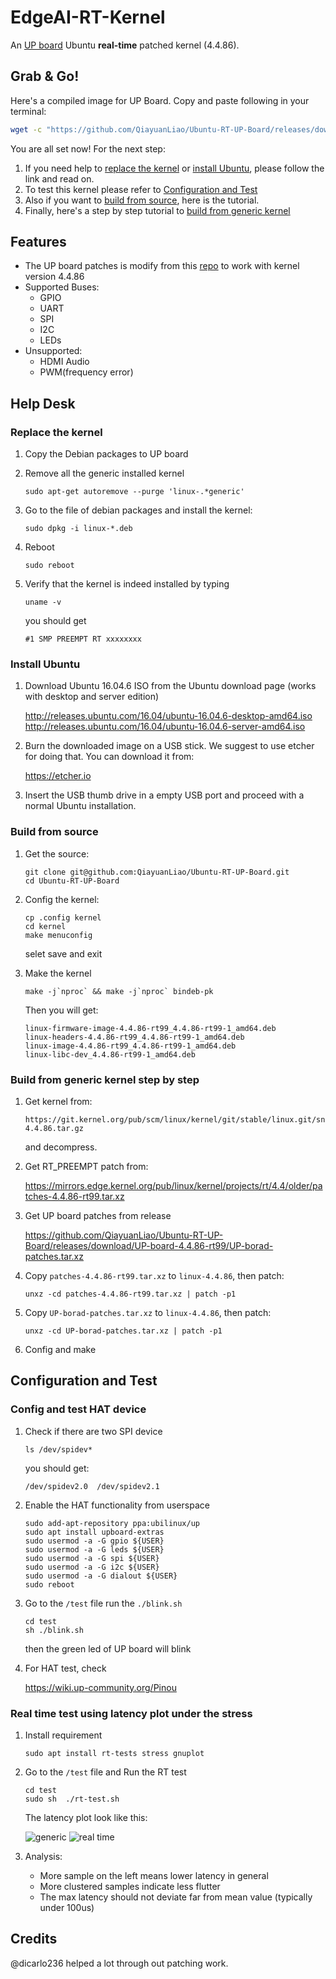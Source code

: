 # EdgeAI-RT-Kernel

An [UP board](https://up-board.org/) Ubuntu **real-time** patched kernel (4.4.86).

## Grab & Go!
Here's a compiled image for UP Board. Copy and paste following in your terminal:

```bash
wget -c "https://github.com/QiayuanLiao/Ubuntu-RT-UP-Board/releases/download/UP-board-4.4.86-rt99/UP-board-4.4.86-rt99.tar.xz" && tar -xvzf UP-board-4.4.86-rt99.tar.xz
```

You are all set now! For the next step:

1. If you need help to [replace the kernel](#Replace-the-kernel) or [install Ubuntu](#Install-Ubuntu), please follow the link and read on.
2. To test this kernel please refer to [Configuration and Test](#Configuration-and-Test)
3. Also if you want to [build from source](#Build-from-source), here is the tutorial.
4. Finally, here's a step by step tutorial to [build from generic kernel](#Build-from-generic-kernel-step-by-step)

## Features

- The UP board patches is modify from this [repo](https://github.com/emutex/meta-up-board/tree/krogoth) to work with kernel version 4.4.86
- Supported Buses:
  - GPIO
  - UART
  - SPI
  - I2C
  - LEDs
- Unsupported:
  - HDMI Audio
  - PWM(frequency error)
## Help Desk

### Replace the kernel

1. Copy the Debian packages to UP board

2. Remove all the generic installed kernel

   ```
   sudo apt-get autoremove --purge 'linux-.*generic'
   ```

3. Go to the file of debian packages and install the kernel:

   ```
   sudo dpkg -i linux-*.deb
   ```

4. Reboot

   ```
   sudo reboot
   ```

5. Verify that the kernel is indeed installed by typing

   ```
   uname -v
   ```

   you should get

   ```
   #1 SMP PREEMPT RT xxxxxxxx
   ```

### Install Ubuntu

1. Download Ubuntu 16.04.6 ISO from the Ubuntu download page (works with desktop and server edition)

   http://releases.ubuntu.com/16.04/ubuntu-16.04.6-desktop-amd64.iso
   http://releases.ubuntu.com/16.04/ubuntu-16.04.6-server-amd64.iso

2. Burn the downloaded image on a USB stick. We suggest to use etcher for doing that. You can download it from:

   https://etcher.io

3. Insert the USB thumb drive in a empty USB port and proceed with a normal Ubuntu installation.

### Build from source

1. Get the source:

   ```
   git clone git@github.com:QiayuanLiao/Ubuntu-RT-UP-Board.git
   cd Ubuntu-RT-UP-Board
   ```

2. Config the kernel:

   ```
   cp .config kernel
   cd kernel
   make menuconfig
   ```

   selet save and exit

3. Make the kernel

   ```
   make -j`nproc` && make -j`nproc` bindeb-pk
   ```

   Then you will get:

   ```
   linux-firmware-image-4.4.86-rt99_4.4.86-rt99-1_amd64.deb
   linux-headers-4.4.86-rt99_4.4.86-rt99-1_amd64.deb
   linux-image-4.4.86-rt99_4.4.86-rt99-1_amd64.deb
   linux-libc-dev_4.4.86-rt99-1_amd64.deb
   ```

### Build from generic kernel step by step

1. Get kernel from:

   ```
   https://git.kernel.org/pub/scm/linux/kernel/git/stable/linux.git/snapshot/linux-4.4.86.tar.gz
   ```

   and decompress.

2. Get RT_PREEMPT patch from:

   https://mirrors.edge.kernel.org/pub/linux/kernel/projects/rt/4.4/older/patches-4.4.86-rt99.tar.xz

3. Get UP board patches from release

   https://github.com/QiayuanLiao/Ubuntu-RT-UP-Board/releases/download/UP-board-4.4.86-rt99/UP-borad-patches.tar.xz

4. Copy `patches-4.4.86-rt99.tar.xz` to `linux-4.4.86`, then patch:

   ```
   unxz -cd patches-4.4.86-rt99.tar.xz | patch -p1
   ```

1. Copy `UP-borad-patches.tar.xz` to `linux-4.4.86`, then patch:

   ```
   unxz -cd UP-borad-patches.tar.xz | patch -p1
   ```

2. Config and make

## Configuration and Test

### Config and test HAT device

1. Check if there are two SPI device

   ```
   ls /dev/spidev*
   ```

   you should get:

   ```
   /dev/spidev2.0  /dev/spidev2.1
   ```

2. Enable the HAT functionality from userspace

   ```
   sudo add-apt-repository ppa:ubilinux/up
   sudo apt install upboard-extras
   sudo usermod -a -G gpio ${USER}
   sudo usermod -a -G leds ${USER}
   sudo usermod -a -G spi ${USER}
   sudo usermod -a -G i2c ${USER}
   sudo usermod -a -G dialout ${USER}
   sudo reboot
   ```

3. Go to the `/test` file run the `./blink.sh`

   ```
   cd test
   sh ./blink.sh
   ```

   then the green led of UP board will blink

4. For HAT test, check

   https://wiki.up-community.org/Pinou

### Real time test using latency plot under the stress

1. Install requirement

   ```
   sudo apt install rt-tests stress gnuplot
   ```

2. Go to the `/test` file and Run the RT test

   ```
   cd test
   sudo sh  ./rt-test.sh
   ```

   The latency plot look like this:

    ![generic](./test/normal.png)
    ![real time](./test/real-time.png)

3. Analysis:
   - More sample on the left means lower latency in general
   - More clustered samples indicate less flutter
   - The max latency should not deviate far from mean value (typically under 100us)

## Credits

@dicarlo236 helped a lot through out patching work.
